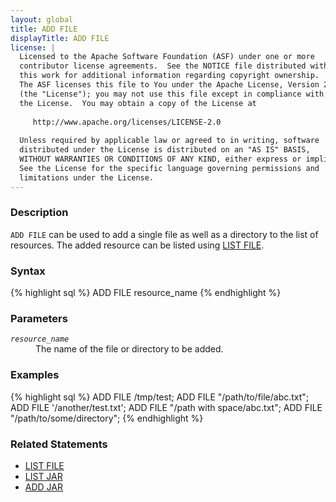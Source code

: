 ```yaml
---
layout: global
title: ADD FILE
displayTitle: ADD FILE
license: |
  Licensed to the Apache Software Foundation (ASF) under one or more
  contributor license agreements.  See the NOTICE file distributed with
  this work for additional information regarding copyright ownership.
  The ASF licenses this file to You under the Apache License, Version 2.0
  (the "License"); you may not use this file except in compliance with
  the License.  You may obtain a copy of the License at
 
     http://www.apache.org/licenses/LICENSE-2.0
 
  Unless required by applicable law or agreed to in writing, software
  distributed under the License is distributed on an "AS IS" BASIS,
  WITHOUT WARRANTIES OR CONDITIONS OF ANY KIND, either express or implied.
  See the License for the specific language governing permissions and
  limitations under the License.
---
```


### Description
`ADD FILE` can be used to add a single file as well as a directory to the list of resources. The added resource can be listed using [LIST FILE](sql-ref-syntax-aux-resource-mgmt-list-file.html).
 
### Syntax
{% highlight sql %}
ADD FILE resource_name
{% endhighlight %}

### Parameters
<dl>
 <dt><code><em>resource_name</em></code></dt>
 <dd>The name of the file or directory to be added.</dd>
</dl>

### Examples
{% highlight sql %}
ADD FILE /tmp/test;
ADD FILE "/path/to/file/abc.txt";
ADD FILE '/another/test.txt';
ADD FILE "/path with space/abc.txt";
ADD FILE "/path/to/some/directory";
{% endhighlight %}

### Related Statements
 * [LIST FILE](sql-ref-syntax-aux-resource-mgmt-list-file.html)
 * [LIST JAR](sql-ref-syntax-aux-resource-mgmt-list-jar.html)
 * [ADD JAR](sql-ref-syntax-aux-resource-mgmt-add-jar.html)

